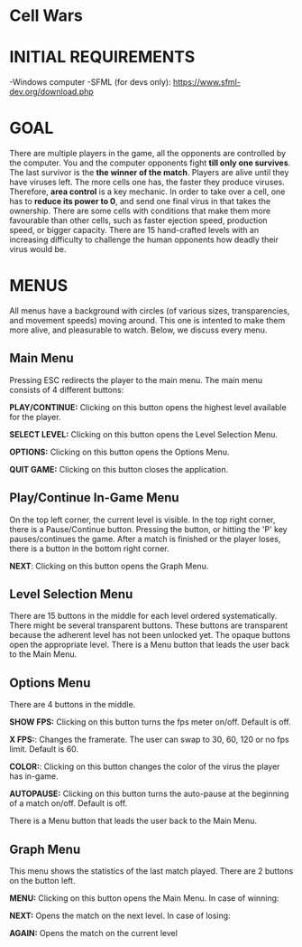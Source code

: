# Cell Wars
# INITIAL REQUIREMENTS
-Windows computer
-SFML (for devs only): https://www.sfml-dev.org/download.php

# GOAL
There are multiple players in the game, all the opponents are controlled by the computer. You and the computer opponents fight **till only one survives**. The last survivor is the **the winner of the match**. Players are alive until they have viruses left. The more cells one has, the faster they produce viruses. Therefore, **area control** is a key mechanic. In order to take over a cell, one has to **reduce its power to 0**, and send one final virus in that takes the ownership. There are some cells with conditions that make them more favourable than other cells, such as faster ejection speed, production speed, or bigger capacity. There are 15 hand-crafted levels with an increasing difficulty to challenge the human opponents how deadly their virus would be.
# MENUS

All menus have a background with circles (of various sizes, transparencies, and movement speeds) moving around. This one is intented to make them more alive, and pleasurable to watch.
Below, we discuss every menu.
## Main Menu
Pressing ESC redirects the player to the main menu.
The main menu consists of 4 different buttons:

**PLAY/CONTINUE:** Clicking on this button opens the highest level available for the player.

**SELECT LEVEL:** Clicking on this button opens the Level Selection Menu.

**OPTIONS:** Clicking on this button opens the Options Menu.

**QUIT GAME:** Clicking on this button closes the application.
## Play/Continue In-Game Menu
On the top left corner, the current level is visible. In the top right corner, there is a Pause/Continue button. Pressing the button, or hitting the 'P' key pauses/continues the game.
After a match is finished or the player loses, there is a button in the bottom right corner.

**NEXT**: Clicking on this button opens the Graph Menu.
## Level Selection Menu
There are 15 buttons in the middle for each level ordered systematically. There might be several transparent buttons. These buttons are transparent because the adherent level has not been unlocked yet. The opaque buttons open the appropriate level.
There is a Menu button that leads the user back to the Main Menu.
## Options Menu
There are 4 buttons in the middle.

**SHOW FPS:** Clicking on this button turns the fps meter on/off. Default is off.

**X FPS:**: Changes the framerate. The user can swap to 30, 60, 120 or no fps limit. Default is 60.

**COLOR:**: Clicking on this button changes the color of the virus the player has in-game.

**AUTOPAUSE:** Clicking on this button turns the auto-pause at the beginning of a match on/off. Default is off.

There is a Menu button that leads the user back to the Main Menu.
## Graph Menu
This menu shows the statistics of the last match played.
There are 2 buttons on the button left.

**MENU:** Clicking on this button opens the Main Menu.
In case of winning:

**NEXT:** Opens the match on the next level.
In case of losing:

**AGAIN:** Opens the match on the current level
